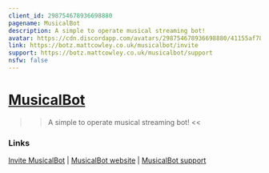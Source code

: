 ```yaml
---
client_id: 298754678936698880
pagename: MusicalBot
description: A simple to operate musical streaming bot!
avatar: https://cdn.discordapp.com/avatars/298754678936698880/41155af78c265dbbf9bb231e60c86a78.png
link: https://botz.mattcowley.co.uk/musicalbot/invite
support: https://botz.mattcowley.co.uk/musicalbot/support
nsfw: false
---
```

# [MusicalBot](https://botz.mattcowley.co.uk/musicalbot/)

>> A simple to operate musical streaming bot! <<

### Links

  [Invite MusicalBot](https://botz.mattcowley.co.uk/musicalbot/invite) |
  [MusicalBot website](https://botz.mattcowley.co.uk/musicalbot/) |
  [MusicalBot support](https://botz.mattcowley.co.uk/musicalbot/support)
